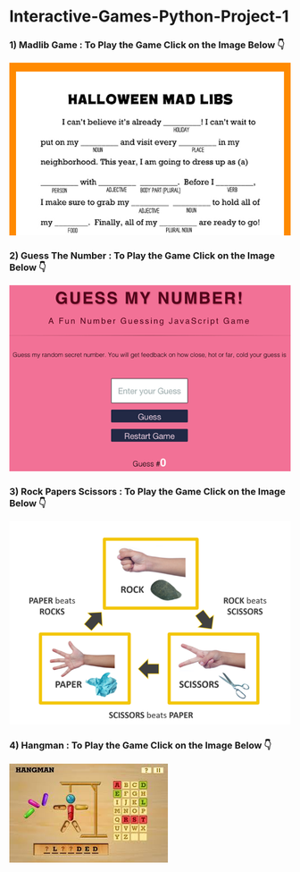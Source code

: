 # Interactive-Games-Python-Project-1

### 1) Madlib Game : To Play the Game Click on the Image Below 👇

[![Madlib Game](Images/printable-halloween-game-kids_horizontal.jpg)](https://github.com/praddy18597/Interactive-Games-Software-Development-Project/blob/main/Madlib%20Game.ipynb)

### 2) Guess The Number : To Play the Game Click on the Image Below 👇

[![Guess The Number](Images/guess-my-number.gif)](https://github.com/praddy18597/Interactive-Games-Software-Development-Project/blob/main/Guess%20The%20Number.ipynb)

### 3) Rock Papers Scissors : To Play the Game Click on the Image Below 👇

[![Rock Papers Scissors](Images/Rock%20Paper%20Scissors.png)](https://github.com/praddy18597/Interactive-Games-Software-Development-Project/blob/main/Rock_Paper_Scissors.ipynb)

### 4) Hangman : To Play the Game Click on the Image Below 👇

[![Hangman](Images/Hangman.jpg)](https://github.com/praddy18597/Interactive-Games-Software-Development-Project/blob/main/Hangman.ipynb)
 
